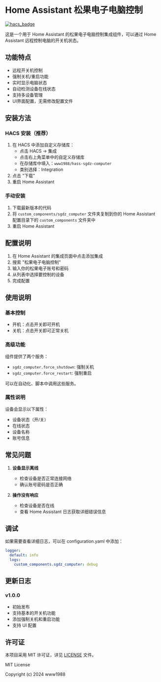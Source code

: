 # Home Assistant 松果电子电脑控制

[![hacs_badge](https://img.shields.io/badge/HACS-Custom-41BDF5.svg)](https://github.com/hacs/integration)

这是一个用于 Home Assistant 的松果电子电脑控制集成组件，可以通过 Home Assistant 远程控制电脑的开关机状态。

## 功能特点

- 远程开关机控制
- 强制关机/重启功能
- 实时显示电脑状态
- 自动检测设备在线状态
- 支持多设备管理
- UI界面配置，无需修改配置文件

## 安装方法

### HACS 安装（推荐）
1. 在 HACS 中添加自定义存储库：
   - 点击 HACS -> 集成
   - 点击右上角菜单中的自定义存储库
   - 在存储库中填入：`www1988/hass-sgdz-computer`
   - 类别选择：Integration
2. 点击 "下载"
3. 重启 Home Assistant

### 手动安装
1. 下载最新版本的代码
2. 将 `custom_components/sgdz_computer` 文件夹复制到你的 Home Assistant 配置目录下的 `custom_components` 文件夹中
3. 重启 Home Assistant

## 配置说明

1. 在 Home Assistant 的集成页面中点击添加集成
2. 搜索 "松果电子电脑控制"
3. 输入你的松果电子账号和密码
4. 从列表中选择要控制的设备
5. 完成配置

## 使用说明

### 基本控制
- 开机：点击开关即可开机
- 关机：点击开关即可正常关机

### 高级功能
组件提供了两个服务：
- `sgdz_computer.force_shutdown`: 强制关机
- `sgdz_computer.force_restart`: 强制重启

可以在自动化、脚本中调用这些服务。

### 属性说明
设备会显示以下属性：
- 设备状态（开/关）
- 在线状态
- 设备名称
- 账号信息

## 常见问题

1. **设备显示离线**
   - 检查设备是否正常连接网络
   - 确认账号密码是否正确

2. **操作没有响应**
   - 检查设备是否在线
   - 查看 Home Assistant 日志获取详细错误信息

## 调试

如果需要查看详细日志，可以在 configuration.yaml 中添加：

```yaml
logger:
  default: info
  logs:
    custom_components.sgdz_computer: debug
```

## 更新日志

### v1.0.0
- 初始发布
- 支持基本的开关机功能
- 添加强制关机和重启功能
- 支持 UI 配置

## 许可证

本项目采用 MIT 许可证，详见 [LICENSE](LICENSE) 文件。

MIT License

Copyright (c) 2024 www1988
